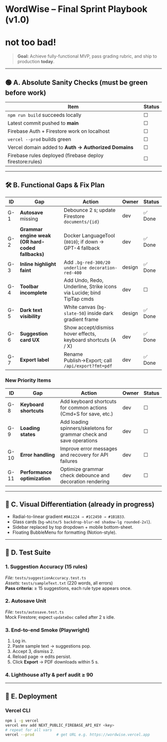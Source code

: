 # WordWise – Final Sprint Playbook (v1.0)
# not too bad!

> **Goal:** Achieve fully-functional MVP, pass grading rubric, and ship to production **today**.

---

## 🟢 A. Absolute Sanity Checks (must be green before work)

| Item | Status |
|------|--------|
| `npm run build` succeeds locally | ☐ |
| Latest commit pushed to **main** | ☐ |
| Firebase Auth + Firestore work on localhost | ☐ |
| `vercel --prod` builds green | ☐ |
| Vercel domain added to **Auth → Authorized Domains** | ☐ |
| Firebase rules deployed (firebase deploy firestore:rules) | ☐ |


---

## 🛠️ B. Functional Gaps & Fix Plan

| ID | Gap | Action | Owner | Status |
|----|-----|--------|------|--------|
| G-1 | **Autosave** missing | Debounce 2 s; update Firestore `documents/{id}` | dev | ✅ Done |
| G-2 | **Grammar engine weak (OR hard-coded fallbacks)** | Docker LanguageTool (`8010`); if down → GPT-4 fallback | dev | ✅ Done |
| G-3 | **Inline highlight faint** | Add `.bg-red-300/20 underline decoration-red-400` | design | ✅ Done |
| G-4 | **Toolbar incomplete** | Add Undo, Redo, Underline, Strike icons via Lucide; bind TipTap cmds | dev | ☐ |
| G-5 | **Dark text visibility** | White canvas (`bg-slate-50`) inside dark gradient frame | design | ✅ Done |
| G-6 | **Suggestion card UX** | Show accept/dismiss hover effects, keyboard shortcuts (A / X) | dev | ✅ Done |
| G-7 | **Export label** | Rename Publish→Export; call `/api/export?fmt=pdf` | dev | ✅ Done |

### New Priority Items

| ID | Gap | Action | Owner | Status |
|----|-----|--------|------|--------|
| G-8 | **Keyboard shortcuts** | Add keyboard shortcuts for common actions (Cmd+S for save, etc.) | dev | ☐ |
| G-9 | **Loading states** | Add loading spinners/skeletons for grammar check and save operations | dev | ☐ |
| G-10 | **Error handling** | Improve error messages and recovery for API failures | dev | ☐ |
| G-11 | **Performance optimization** | Optimize grammar check debounce and decoration rendering | dev | ☐ |

---

## 🎨 C. Visual Differentiation (already in progress)

* Radial-to-linear gradient `#0A1224 → #1C2450 → #1B1B33`.  
* Glass cards (`bg-white/5 backdrop-blur-md shadow-lg rounded-2xl`).  
* Sidebar replaced by top dropdown + mobile bottom-sheet.  
* Floating BubbleMenu for formatting (Notion-style).

---

## 🧪 D. Test Suite

### 1. Suggestion Accuracy (15 rules)

*File:* `tests/suggestionAccuracy.test.ts`  
*Assets:* `tests/sampleText.txt` (220 words, all errors)  
**Pass criteria:** ≥ 15 suggestions, each rule type appears once.

### 2. Autosave Unit

*File:* `tests/autosave.test.ts`  
Mock Firestore; expect `updateDoc` called after 2 s idle.

### 3. End-to-end Smoke (Playwright)

1. Log in.
2. Paste sample text → suggestions pop.
3. Accept 3, dismiss 2.
4. Reload page → edits persist.
5. Click **Export** → PDF downloads within 5 s.

### 4. Lighthouse a11y & perf audit ≥ 90

---

## 🚀 E. Deployment

### Vercel CLI

```bash
npm i -g vercel
vercel env add NEXT_PUBLIC_FIREBASE_API_KEY <key>
# repeat for all vars
vercel --prod          # get URL e.g. https://wordwise.vercel.app
``` 